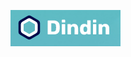 ![Logo do projeto](https://github.com/lanziotti/dindin-front/blob/master/public/Logo%20Projeto.png)

